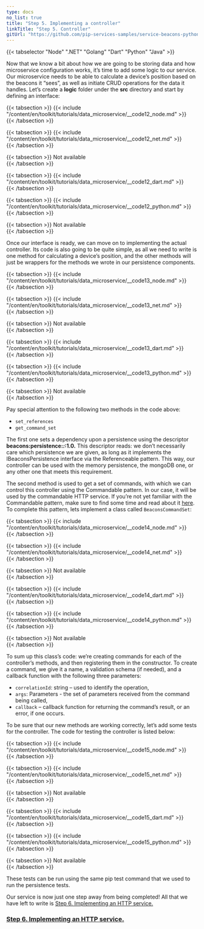 ```yaml
---
type: docs
no_list: true
title: "Step 5. Implementing a controller"
linkTitle: "Step 5. Controller"
gitUrl: "https://github.com/pip-services-samples/service-beacons-python"
---
```


{{< tabselector "Node" ".NET" "Golang" "Dart" "Python" "Java" >}}

Now that we know a bit about how we are going to be storing data and how microservice configuration works, it’s time to add some logic to our service. Our microservice needs to be able to calculate a device’s position based on the beacons it “sees”, as well as initiate CRUD operations for the data it handles. Let’s create a **logic** folder under the **src** directory and start by defining an interface:

{{< tabsection >}}
  {{< include "/content/en/toolkit/tutorials/data_microservice/__code12_node.md" >}}  
{{< /tabsection >}}

{{< tabsection >}}
  {{< include "/content/en/toolkit/tutorials/data_microservice/__code12_net.md" >}}    
{{< /tabsection >}}

{{< tabsection >}}
  Not available  
{{< /tabsection >}}

{{< tabsection >}}
  {{< include "/content/en/toolkit/tutorials/data_microservice/__code12_dart.md" >}}    
{{< /tabsection >}}

{{< tabsection >}}
  {{< include "/content/en/toolkit/tutorials/data_microservice/__code12_python.md" >}}
{{< /tabsection >}}

{{< tabsection >}}
  Not available  
{{< /tabsection >}}


Once our interface is ready, we can move on to implementing the actual controller. Its code is also going to be quite simple, as all we need to write is one method for calculating a device’s position, and the other methods will just be wrappers for the methods we wrote in our persistence components.

{{< tabsection >}}
  {{< include "/content/en/toolkit/tutorials/data_microservice/__code13_node.md" >}}  
{{< /tabsection >}}

{{< tabsection >}}
  {{< include "/content/en/toolkit/tutorials/data_microservice/__code13_net.md" >}}    
{{< /tabsection >}}

{{< tabsection >}}
  Not available  
{{< /tabsection >}}

{{< tabsection >}}
  {{< include "/content/en/toolkit/tutorials/data_microservice/__code13_dart.md" >}}    
{{< /tabsection >}}

{{< tabsection >}}
  {{< include "/content/en/toolkit/tutorials/data_microservice/__code13_python.md" >}}
{{< /tabsection >}}

{{< tabsection >}}
  Not available  
{{< /tabsection >}}


Pay special attention to the following two methods in the code above: 
- `set_references`
- `get_command_set`

The first one sets a dependency upon a persistence using the descriptor **beacons:persistence:*:*:1.0.** This descriptor reads: we don’t necessarily care which persistence we are given, as long as it implements the IBeaconsPersistence interface via the Referenceable pattern. This way, our controller can be used with the memory persistence, the mongoDB one, or any other one that meets this requirement.

The second method is used to get a set of commands, with which we can control this controller using the Commandable pattern. In our case, it will be used by the commandable HTTP service. If you’re not yet familiar with the Commandable pattern, make sure to find some time and read about it [here](../../../commons/commands/icommandable). To complete this pattern, lets implement a class called `BeaconsCommandSet`:

{{< tabsection >}}
  {{< include "/content/en/toolkit/tutorials/data_microservice/__code14_node.md" >}}  
{{< /tabsection >}}

{{< tabsection >}}
  {{< include "/content/en/toolkit/tutorials/data_microservice/__code14_net.md" >}}    
{{< /tabsection >}}

{{< tabsection >}}
  Not available  
{{< /tabsection >}}

{{< tabsection >}}
  {{< include "/content/en/toolkit/tutorials/data_microservice/__code14_dart.md" >}}    
{{< /tabsection >}}

{{< tabsection >}}
  {{< include "/content/en/toolkit/tutorials/data_microservice/__code14_python.md" >}}
{{< /tabsection >}}

{{< tabsection >}}
  Not available  
{{< /tabsection >}}


To sum up this class’s code: we’re creating commands for each of the controller’s methods, and then registering them in the constructor. To create a command, we give it a name, a validation schema (if needed), and a callback function with the following three parameters:

- `correlationId`: string – used to identify the operation,
- `args`: Parameters - the set of parameters received from the command being called,
- `callback` – callback function for returning the command’s result, or an error, if one occurs.

To be sure that our new methods are working correctly, let’s add some tests for the controller. The code for testing the controller is listed below:

{{< tabsection >}}
  {{< include "/content/en/toolkit/tutorials/data_microservice/__code15_node.md" >}}  
{{< /tabsection >}}

{{< tabsection >}}
  {{< include "/content/en/toolkit/tutorials/data_microservice/__code15_net.md" >}}    
{{< /tabsection >}}

{{< tabsection >}}
  Not available  
{{< /tabsection >}}

{{< tabsection >}}
  {{< include "/content/en/toolkit/tutorials/data_microservice/__code15_dart.md" >}}    
{{< /tabsection >}}

{{< tabsection >}}
  {{< include "/content/en/toolkit/tutorials/data_microservice/__code15_python.md" >}}
{{< /tabsection >}}

{{< tabsection >}}
  Not available  
{{< /tabsection >}}


These tests can be run using the same pip test command that we used to run the persistence tests.

Our service is now just one step away from being completed! All that we have left to write is [Step 6. Implementing an HTTP service.](../step5)

<span class="hide-title-link">

### [Step 6. Implementing an HTTP service.](../step5)

</span>
